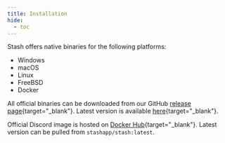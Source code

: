 ```yaml
---
title: Installation
hide:
  - toc
---
```


Stash offers native binaries for the following platforms:

- Windows
- macOS
- Linux
- FreeBSD
- Docker

All official binaries can be downloaded from our GitHub [release page](https://github.com/stashapp/stash/releases){target="_blank"}. Latest version is available [here](https://github.com/stashapp/stash/releases/latest){target="_blank"}.

Official Discord image is hosted on [Docker Hub](https://hub.docker.com/r/stashapp/stash){target="_blank"}. Latest version can be pulled from `stashapp/stash:latest`.